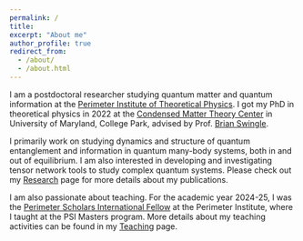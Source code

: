```yaml
---
permalink: /
title: 
excerpt: "About me"
author_profile: true
redirect_from: 
  - /about/
  - /about.html
---
```


I am a postdoctoral researcher studying quantum matter and quantum information at the [Perimeter Institute of Theoretical Physics](https://perimeterinstitute.ca/). I got my PhD in theoretical physics in 2022 at the [Condensed Matter Theory Center](https://www.physics.umd.edu/cmtc/) in University of Maryland, College Park, advised by Prof. [Brian Swingle](https://umdphysics.umd.edu/people/faculty/adjunct-faculty/item/876-bswingle.html).

I primarily work on studying dynamics and structure of quantum entanglement and information in quantum many-body systems, both in and out of equilibrium. I am also interested in developing and investigating tensor network tools to study complex quantum systems. Please check out my [Research](https://subhayansahu.github.io/research/) page for more details about my publications.

I am also passionate about teaching. For the academic year 2024-25, I was the [Perimeter Scholars International Fellow](https://perimeterinstitute.ca/training/masters-program) at the Perimeter Institute, where I taught at the PSI Masters program. More details about my teaching activities can be found in my [Teaching](https://subhayansahu.github.io/teaching/) page. 

